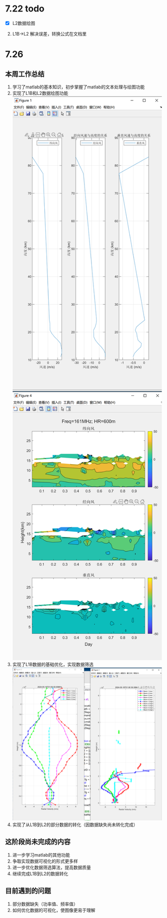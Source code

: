 # 7.22 todo

- [X] L2数据绘图

2. L1B->L2 解决误差，转换公式在文档里


# 7.26

## 本周工作总结

1. 学习了matlab的基本知识，初步掌握了matlab的文本处理与绘图功能
2. 实现了L1B和L2数据绘图功能
![1721989517701](image/README/1721989517701.png)
![1721989571100](image/README/1721989571100.png)
3. 实现了L1B数据的基础优化，实现数据筛选
![1721989667566](image/README/1721989667566.png)
4. 实现了从L1B到L2的部分数据的转化（因数据缺失尚未转化完成）
## 这阶段尚未完成的内容
1. 进一步学习matlab的其他功能
2. 争取实现数据可视化的形式更多样
3. 进一步优化数据筛选算法，提高数据质量
4. 继续完成L1B到L2的数据转化
## 目前遇到的问题
1. 部分数据缺失（功率值、频率值）
2. 如何优化数据的可视化，使图像更易于理解
